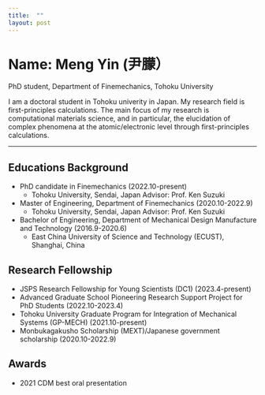 ```yaml
---
title:  ""
layout: post
---
```

# Name: Meng Yin (尹朦）
PhD student, Department of Finemechanics, Tohoku University

I am a doctoral student in Tohoku univerity in Japan. My research field is first-principles calculations.
The main focus of my research is computational materials science, and in particular, the elucidation of complex phenomena at the atomic/electronic level through first-principles calculations.

---

## Educations Background
* PhD candidate in Finemechanics (2022.10-present)
   * Tohoku University, Sendai, Japan Advisor: Prof. Ken Suzuki
* Master of Engineering, Department of Finemechanics (2020.10-2022.9)
   * Tohoku University, Sendai, Japan Advisor: Prof. Ken Suzuki
* Bachelor of Engineering, Department of Mechanical Design Manufacture and Technology (2016.9-2020.6)
   * East China University of Science and Technology (ECUST), Shanghai, China

## Research Fellowship
* JSPS Research Fellowship for Young Scientists (DC1) (2023.4-present)
* Advanced Graduate School Pioneering Research Support Project for PhD Students (2022.10-2023.4)
* Tohoku University Graduate Program for Integration of Mechanical Systems (GP-MECH) (2021.10-present)
* Monbukagakusho Scholarship (MEXT)/Japanese government scholarship (2020.10-2022.9)

## Awards
* 2021 CDM best oral presentation






